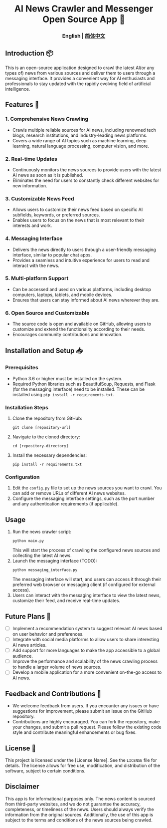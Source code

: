 <div align="center">
<h1 align="center">AI News Crawler and Messenger Open Source App 💸</h1>


<h3>English | <a href="README-zh.md">简体中文</a></h3>

</div>

## Introduction 📦
This is an open-source application designed to crawl the latest AI(or any types of) news from various sources and deliver them to users through a messaging interface. It provides a convenient way for AI enthusiasts and professionals to stay updated with the rapidly evolving field of artificial intelligence.

## Features 🎯
### 1. Comprehensive News Crawling
- Crawls multiple reliable sources for AI news, including renowned tech blogs, research institutions, and industry-leading news platforms.
- Covers a wide range of AI topics such as machine learning, deep learning, natural language processing, computer vision, and more.
### 2. Real-time Updates
- Continuously monitors the news sources to provide users with the latest AI news as soon as it is published.
- Eliminates the need for users to constantly check different websites for new information.
### 3. Customizable News Feed
- Allows users to customize their news feed based on specific AI subfields, keywords, or preferred sources.
- Enables users to focus on the news that is most relevant to their interests and work.
### 4. Messaging Interface
- Delivers the news directly to users through a user-friendly messaging interface, similar to popular chat apps.
- Provides a seamless and intuitive experience for users to read and interact with the news.
### 5. Multi-platform Support
- Can be accessed and used on various platforms, including desktop computers, laptops, tablets, and mobile devices.
- Ensures that users can stay informed about AI news wherever they are.
### 6. Open Source and Customizable
- The source code is open and available on GitHub, allowing users to customize and extend the functionality according to their needs.
- Encourages community contributions and innovation.

## Installation and Setup 📥
### Prerequisites
- Python 3.6 or higher must be installed on the system.
- Required Python libraries such as BeautifulSoup, Requests, and Flask (for the messaging interface) need to be installed. These can be installed using `pip install -r requirements.txt`.
### Installation Steps
1. Clone the repository from GitHub:
   ```
   git clone [repository-url]
   ```
2. Navigate to the cloned directory:
   ```
   cd [repository-directory]
   ```
3. Install the necessary dependencies:
   ```
   pip install -r requirements.txt
   ```
### Configuration
1. Edit the `config.py` file to set up the news sources you want to crawl. You can add or remove URLs of different AI news websites.
2. Configure the messaging interface settings, such as the port number and any authentication requirements (if applicable).

## Usage
1. Run the news crawler script:
   ```
   python main.py
   ```
   This will start the process of crawling the configured news sources and collecting the latest AI news.
2. Launch the messaging interface (TODO):
   ```
   python messaging_interface.py
   ```
   The messaging interface will start, and users can access it through their preferred web browser or messaging client (if configured for external access).
3. Users can interact with the messaging interface to view the latest news, customize their feed, and receive real-time updates.

## Future Plans 📅
- [ ] Implement a recommendation system to suggest relevant AI news based on user behavior and preferences.
- [ ] Integrate with social media platforms to allow users to share interesting AI news articles.
- [ ] Add support for more languages to make the app accessible to a global audience.
- [ ] Improve the performance and scalability of the news crawling process to handle a larger volume of news sources.
- [ ] Develop a mobile application for a more convenient on-the-go access to AI news.

## Feedback and Contributions 🤔
- We welcome feedback from users. If you encounter any issues or have suggestions for improvement, please submit an issue on the GitHub repository.
- Contributions are highly encouraged. You can fork the repository, make your changes, and submit a pull request. Please follow the existing code style and contribute meaningful enhancements or bug fixes.

## License 📝
This project is licensed under the [License Name]. See the `LICENSE` file for details. The license allows for free use, modification, and distribution of the software, subject to certain conditions.

## Disclaimer
This app is for informational purposes only. The news content is sourced from third-party websites, and we do not guarantee the accuracy, completeness, or timeliness of the news. Users should always verify the information from the original sources. Additionally, the use of this app is subject to the terms and conditions of the news sources being crawled.